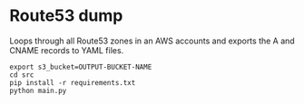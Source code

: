 # Route53 dump

Loops through all Route53 zones in an AWS accounts and exports the A and CNAME records to YAML files.

```
export s3_bucket=OUTPUT-BUCKET-NAME
cd src
pip install -r requirements.txt
python main.py
```
